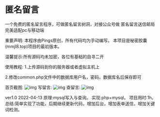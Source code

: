 # 匿名留言
一个免费的匿名留言程序，可做匿名留言树洞，对接公众号做 匿名留言送信邮局
完美适配pc与移动端

重要声明:
本程序由Pings原创，所有代码均为手动编写。
本项目是秘密胶囊(mmjl8.top)项目的最初版本。


温馨提示:所有源码均未加密，各位有基础的自寻二开

使用教程:
1.上传源码到你的服务器或者虚拟主机上

2.修改common.php文件中的数据库用户名，密码，数据库名后保存即可


首页截图:
![img](https://pan.dkpoi.com/view.php/caa8b8091e30a0e4d8b5132c6c81ba3f.png)
写留言:
![img](https://pan.dkpoi.com/view.php/2cf60552ba88027b0f3fa658b33d7170.png)
查留言:
![img](https://pan.dkpoi.com/view.php/1e9ab187341d6e742908b8f867e32da8.png)


ver1.0 2022-04-13
原理:mysql写入与查询。
实现:php+mysql。
项目用时:1h。
总结:简单实现了功能，后期继续更新代码，增加后台，增加表单送信，增加关键词检测。
